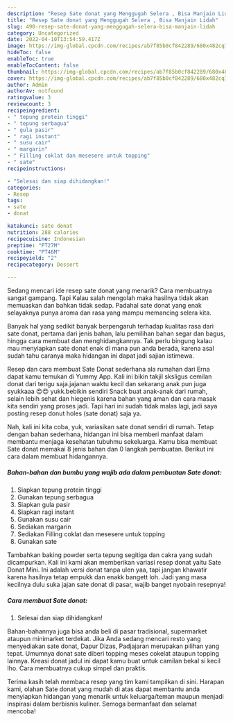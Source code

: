 ```yaml
---
description: "Resep Sate donat yang Menggugah Selera , Bisa Manjain Lidah"
title: "Resep Sate donat yang Menggugah Selera , Bisa Manjain Lidah"
slug: 490-resep-sate-donat-yang-menggugah-selera-bisa-manjain-lidah
category: Uncategorized
date: 2022-04-10T13:54:59.417Z
image: https://img-global.cpcdn.com/recipes/ab7f85b0cf842289/680x482cq70/sate-donat-foto-resep-utama.jpg
hideToc: false
enableToc: true
enableTocContent: false
thumbnail: https://img-global.cpcdn.com/recipes/ab7f85b0cf842289/680x482cq70/sate-donat-foto-resep-utama.jpg
cover: https://img-global.cpcdn.com/recipes/ab7f85b0cf842289/680x482cq70/sate-donat-foto-resep-utama.jpg
author: Admin
authorAv: notfound
ratingvalue: 3
reviewcount: 3
recipeingredient:
- " tepung protein tinggi"
- " tepung serbagua"
- " gula pasir"
- " ragi instant"
- " susu cair"
- " margarin"
- " Filling coklat dan mesesere untuk topping"
- " sate"
recipeinstructions:

- "Selesai dan siap dihidangkan!"
categories:
- Resep
tags:
- sate
- donat

katakunci: sate donat 
nutrition: 288 calories
recipecuisine: Indonesian
preptime: "PT27M"
cooktime: "PT46M"
recipeyield: "2"
recipecategory: Dessert

---
```



Sedang mencari ide resep sate donat yang menarik? Cara membuatnya sangat gampang. Tapi Kalau salah mengolah maka hasilnya tidak akan memuaskan dan bahkan tidak sedap. Padahal sate donat yang enak selayaknya punya aroma dan rasa yang mampu memancing selera kita.


Banyak hal yang sedikit banyak berpengaruh terhadap kualitas rasa dari sate donat, pertama dari jenis bahan, lalu pemilihan bahan segar dan bagus, hingga cara membuat dan menghidangkannya. Tak perlu bingung kalau mau menyiapkan sate donat enak di mana pun anda berada, karena asal sudah tahu caranya maka hidangan ini dapat jadi sajian istimewa.

Resep dan cara membuat Sate Donat sederhana ala rumahan dari Erna dapat kamu temukan di Yummy App. Kali ini bikin takjil sksligus cemilan donat dari terigu saja.jajanan waktu kecil dan sekarang anak pun juga syukkaaa 😍😍 yukk.bebikin sendiri Snack buat anak-anak dari rumah, selain lebih sehat dan hiegenis karena bahan yang aman dan cara masak kita sendiri yang proses jadi. Tapi hari ini sudah tidak malas lagi, jadi saya posting resep donut holes (sate donat) saja ya.


Nah, kali ini kita coba, yuk, variasikan sate donat sendiri di rumah. Tetap dengan bahan sederhana, hidangan ini bisa memberi manfaat dalam membantu menjaga kesehatan tubuhmu sekeluarga. Kamu bisa membuat Sate donat memakai 8 jenis bahan dan 0 langkah pembuatan. Berikut ini cara dalam membuat hidangannya.

<!--inarticleads1-->

##### Bahan-bahan dan bumbu yang wajib ada dalam pembuatan Sate donat:

1. Siapkan  tepung protein tinggi
1. Gunakan  tepung serbagua
1. Siapkan  gula pasir
1. Siapkan  ragi instant
1. Gunakan  susu cair
1. Sediakan  margarin
1. Sediakan  Filling coklat dan mesesere untuk topping
1. Gunakan  sate


Tambahkan baking powder serta tepung segitiga dan cakra yang sudah dicampurkan. Kali ini kami akan memberikan variasi resep donat yaitu Sate Donat Mini. Ini adalah versi donat tanpa ulen yaa, tapi jangan khawatir karena hasilnya tetap empukk dan enakk bangett loh. Jadi yang masa kecilnya dulu suka jajan sate donat di pasar, wajib banget nyobain resepnya! 

<!--inarticleads2-->

##### Cara membuat Sate donat:


1. Selesai dan siap dihidangkan!

Bahan-bahannya juga bisa anda beli di pasar tradisional, supermarket ataupun minimarket terdekat. Jika Anda sedang mencari resto yang menyediakan sate donat, Dapur Dizas, Padjajaran merupakan pilihan yang tepat. Umumnya donat sate diberi topping meses cokelat ataupun topping lainnya. Kreasi donat jadul ini dapat kamu buat untuk camilan bekal si kecil lho. Cara membuatnya cukup simpel dan praktis. 

Terima kasih telah membaca resep yang tim kami tampilkan di sini. Harapan kami, olahan Sate donat yang mudah di atas dapat membantu anda menyiapkan hidangan yang menarik untuk keluarga/teman maupun menjadi inspirasi dalam berbisnis kuliner. Semoga bermanfaat dan selamat mencoba!
